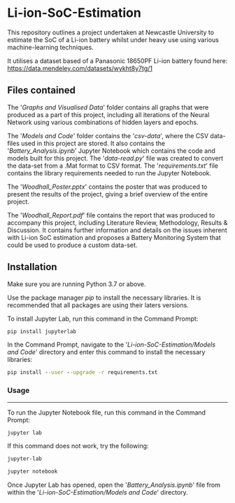 # Li-ion-SoC-Estimation

This repository outlines a project undertaken at Newcastle University to estimate the SoC of a Li-ion battery whilst under heavy use using various machine-learning techniques.

It utilises a dataset based of a Panasonic 18650PF Li-ion battery found here: https://data.mendeley.com/datasets/wykht8y7tg/1

## Files contained


The '*Graphs and Visualised Data*' folder contains all graphs that were produced as a part of this project, including all iterations of the Neural Network using various combinations of hidden layers and epochs.

The '*Models and Code*' folder contains the '*csv-data*', where the CSV data-files used in this project are stored. It also contains the '*Battery_Analysis.ipynb*' Jupyter Notebook which contains the code and models built for this project. The '*data-read.py*' file was created to convert the data-set from a .Mat format to CSV format. The '*requirements.txt*' file contains the library requirements needed to run the Jupyter Notebook.

The '*Woodhall_Poster.pptx*' contains the poster that was produced to present the results of the project, giving a brief overview of the entire project.

The '*Woodhall_Report.pdf*' file contains the report that was produced to accompany this project, including Literature Review, Methodology, Results & Discussion. It contains further information and details on the issues inherent with Li-ion SoC estimation and proposes a Battery Monitoring System that could be used to produce a custom data-set.

## Installation

Make sure you are running Python 3.7 or above.

Use the package manager *pip* to install the necessary libraries. It is recommended that all packages are using their laters versions.

To install Jupyter Lab, run this command in the Command Prompt:

```cmd
pip install jupyterlab
```
In the Command Prompt, navigate to the '*Li-ion-SoC-Estimation/Models and Code*' directory and enter this command to install the necessary libraries:

```cmd
pip install --user --upgrade -r requirements.txt
```

### Usage
---
To run the Jupyter Notebook file, run this command in the Command Prompt:

```cmd
jupyter lab
```

If this command does not work, try the following:

```cmd
jupyter-lab
```

```cmd
jupyter notebook
```

Once Jupyter Lab has opened, open the '*Battery_Analysis.ipynb*' file from within the '*Li-ion-SoC-Estimation/Models and Code*' directory.
